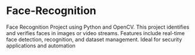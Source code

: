 # Face-Recognition
Face Recognition Project using Python and OpenCV. This project identifies and verifies faces in images or video streams. Features include real-time face detection, recognition, and dataset management. Ideal for security applications and automation

